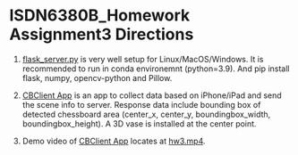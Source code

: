 # ISDN6380B_Homework Assignment3 Directions

1. [flask_server.py](hw3/server/flask_server.py) is very well setup for Linux/MacOS/Windows. It is recommended to run in conda environemnt (python=3.9). And pip install flask, numpy, opencv-python and Pillow.
   
2. [CBClient App](hw3/client/CBOnlineSocket/CBOnlineSocket.xcodeproj) is an app to collect data based on iPhone/iPad and send the scene info to server. Response data include bounding box of detected chessboard area (center_x, center_y, boundingbox_width, boundingbox_height). A 3D vase is installed at the center point.

3. Demo video of [CBClient App](hw3/client/CBOnlineSocket/CBOnlineSocket.xcodeproj) locates at [hw3.mp4](https://drive.google.com/file/d/1dsoTEUjtjbgBcEmRNqV0lgCa4FkDeLV-/view?usp=share_link).